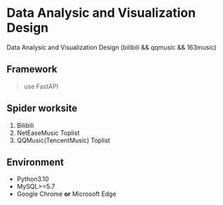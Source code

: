 # Data Analysic and Visualization Design
Data Analysic and Visualization Design (bilibili &amp;&amp; qqmusic &amp;&amp; 163music)
## Framework
> use FastAPI

## Spider worksite 
1. Bilibili
2. NetEaseMusic Toplist
3. QQMusic(TencentMusic) Toplist

## Environment
- Python3.10
- MySQL>=5.7
- Google Chrome **or** Microsoft Edge


